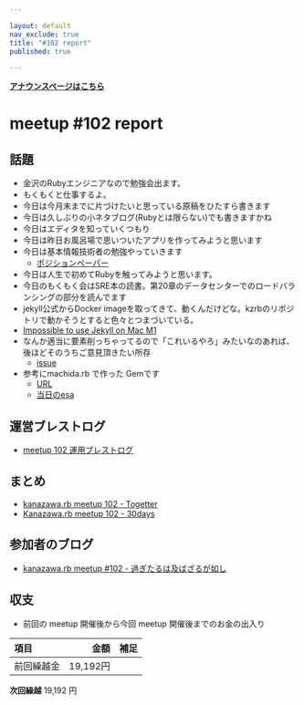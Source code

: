 ```yaml
---

layout: default
nav_exclude: true
title: "#102 report"
published: true

---
```


<div style="text-align: left;"><a href="/102/"><strong>アナウンスページはこちら</strong></a></div>

# meetup #102 report

## 話題

* 金沢のRubyエンジニアなので勉強会出ます。
* もくもくと仕事するよ。
* 今日は今月末までに片づけたいと思っている原稿をひたすら書きます
* 今日は久しぶりの小ネタブログ(Rubyとは限らない)でも書きますかね
* 今日はエディタを知っていくつもり
* 今日は昨日お風呂場で思いついたアプリを作ってみようと思います
* 今日は基本情報技術者の勉強やっていきます
  + [ポジションペーパー](https://gist.github.com/toshiro-koba/186f7f3615fc6f9c5c8a610c32375371)
* 今日は人生で初めてRubyを触ってみようと思います。
* 今日のもくもく会はSRE本の読書。第20章のデータセンターでのロードバランシングの部分を読んでます
* jekyll公式からDocker imageを取ってきて、動くんだけどな。kzrbのリポジトリで動かそうとすると色々とつまづいている。
* [Impossible to use Jekyll on Mac M1](https://talk.jekyllrb.com/t/impossible-to-use-jekyll-on-mac-m1/5596)
* なんか適当に要素削っちゃってるので「これいるやろ」みたいなのあれば、後ほどそのうちご意見頂きたい所存
  + [issue](https://github.com/kanazawarb/meetup/issues/950)
* 参考にmachida.rb で作った Gemです
  + [URL](https://github.com/sanfrecce-osaka/machidarb_presence)
  + [当日のesa](https://esa-pages.io/p/sharing/14509/posts/14/f1f85634176fe1eec6a8.html)


## 運営ブレストログ

* [meetup 102 運用ブレストログ](https://github.com/kanazawarb/meetup/wiki/meetup-102-%E9%81%8B%E7%94%A8%E3%83%96%E3%83%AC%E3%82%B9%E3%83%88%E3%83%AD%E3%82%B0)

## まとめ

* [kanazawa.rb meetup 102 - Togetter](https://togetter.com/li/1671602)
* [Kanazawa.rb meetup 102 - 30days](https://30d.jp/kzrb/92)

## 参加者のブログ

* [kanazawa\.rb meetup \#102 \- 過ぎたるは及ばざるが如し](https://cotton-desu.hatenablog.com/entry/2021/03/01/120000)

## 収支

* 前回の meetup 開催後から今回 meetup 開催後までのお金の出入り

|項目                           |金額         |補足                                               |
|:------------------------------|------------:|:--------------------------------------------------|
| 前回繰越金                    |    19,192円 |                                                   |

**次回繰越**  19,192 円


